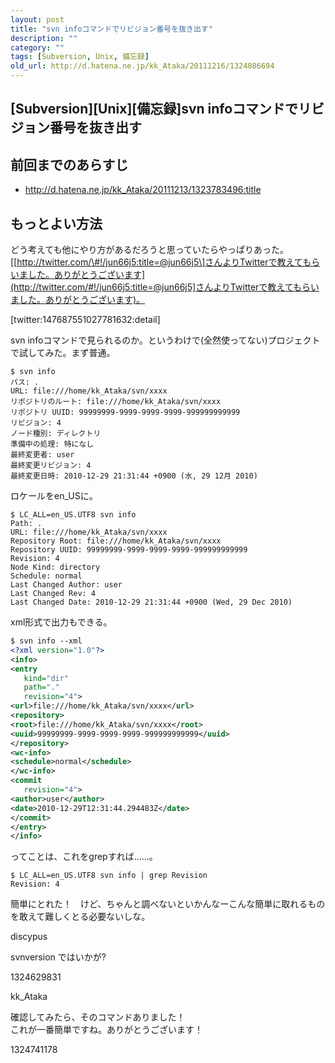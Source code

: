 ```yaml
---
layout: post
title: "svn infoコマンドでリビジョン番号を抜き出す"
description: ""
category: ""
tags: [Subversion, Unix, 備忘録]
old_url: http://d.hatena.ne.jp/kk_Ataka/20111216/1324086694
---
```


\[Subversion\]\[Unix\]\[備忘録\]svn infoコマンドでリビジョン番号を抜き出す
--------------------------------------------------------------------------

前回までのあらすじ
------------------

-   <http://d.hatena.ne.jp/kk_Ataka/20111213/1323783496:title>

もっとよい方法
--------------

どう考えても他にやり方があるだろうと思っていたらやっぱりあった。\[[http://twitter.com/\#!/jun66j5:title=@jun66j5\]さんよりTwitterで教えてもらいました。ありがとうございます](http://twitter.com/#!/jun66j5:title=@jun66j5]さんよりTwitterで教えてもらいました。ありがとうございます)。

\[twitter:147687551027781632:detail\]

svn infoコマンドで見られるのか。というわけで(全然使ってない)プロジェクトで試してみた。まず普通。

    $ svn info
    パス: .
    URL: file:///home/kk_Ataka/svn/xxxx
    リポジトリのルート: file:///home/kk_Ataka/svn/xxxx
    リポジトリ UUID: 99999999-9999-9999-9999-999999999999
    リビジョン: 4
    ノード種別: ディレクトリ
    準備中の処理: 特になし
    最終変更者: user
    最終変更リビジョン: 4
    最終変更日時: 2010-12-29 21:31:44 +0900 (水, 29 12月 2010)

ロケールをen\_USに。

    $ LC_ALL=en_US.UTF8 svn info
    Path: .
    URL: file:///home/kk_Ataka/svn/xxxx
    Repository Root: file:///home/kk_Ataka/svn/xxxx
    Repository UUID: 99999999-9999-9999-9999-999999999999
    Revision: 4
    Node Kind: directory
    Schedule: normal
    Last Changed Author: user
    Last Changed Rev: 4
    Last Changed Date: 2010-12-29 21:31:44 +0900 (Wed, 29 Dec 2010)

xml形式で出力もできる。

``` xml
$ svn info --xml
<?xml version="1.0"?>
<info>
<entry
   kind="dir"
   path="."
   revision="4">
<url>file:///home/kk_Ataka/svn/xxxx</url>
<repository>
<root>file:///home/kk_Ataka/svn/xxxx</root>
<uuid>99999999-9999-9999-9999-999999999999</uuid>
</repository>
<wc-info>
<schedule>normal</schedule>
</wc-info>
<commit
   revision="4">
<author>user</author>
<date>2010-12-29T12:31:44.294483Z</date>
</commit>
</entry>
</info>
```

ってことは、これをgrepすれば……。

    $ LC_ALL=en_US.UTF8 svn info | grep Revision
    Revision: 4

簡単にとれた！　けど、ちゃんと調べないといかんなーこんな簡単に取れるものを敢えて難しくとる必要ないしな。

discypus

svnversion ではいかが?

1324629831

kk\_Ataka

確認してみたら、そのコマンドありました！<br>これが一番簡単ですね。ありがとうございます！

1324741178
